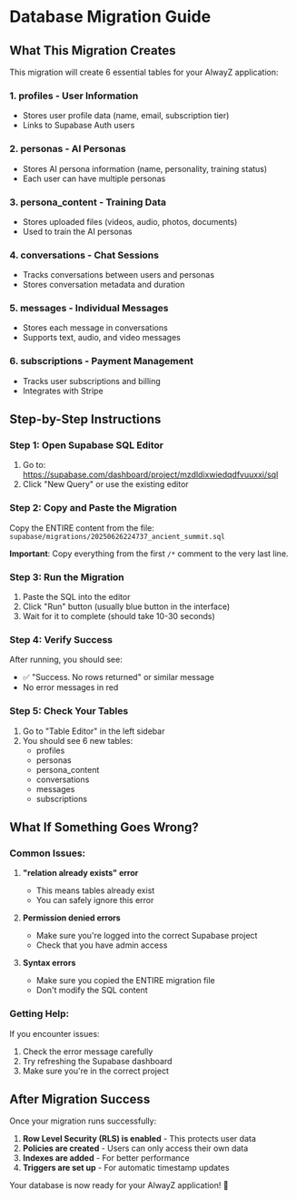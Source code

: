 # Database Migration Guide

## What This Migration Creates

This migration will create 6 essential tables for your AlwayZ application:

### 1. **profiles** - User Information
- Stores user profile data (name, email, subscription tier)
- Links to Supabase Auth users

### 2. **personas** - AI Personas
- Stores AI persona information (name, personality, training status)
- Each user can have multiple personas

### 3. **persona_content** - Training Data
- Stores uploaded files (videos, audio, photos, documents)
- Used to train the AI personas

### 4. **conversations** - Chat Sessions
- Tracks conversations between users and personas
- Stores conversation metadata and duration

### 5. **messages** - Individual Messages
- Stores each message in conversations
- Supports text, audio, and video messages

### 6. **subscriptions** - Payment Management
- Tracks user subscriptions and billing
- Integrates with Stripe

## Step-by-Step Instructions

### Step 1: Open Supabase SQL Editor
1. Go to: https://supabase.com/dashboard/project/mzdldixwiedqdfvuuxxi/sql
2. Click "New Query" or use the existing editor

### Step 2: Copy and Paste the Migration
Copy the ENTIRE content from the file: `supabase/migrations/20250626224737_ancient_summit.sql`

**Important**: Copy everything from the first `/*` comment to the very last line.

### Step 3: Run the Migration
1. Paste the SQL into the editor
2. Click "Run" button (usually blue button in the interface)
3. Wait for it to complete (should take 10-30 seconds)

### Step 4: Verify Success
After running, you should see:
- ✅ "Success. No rows returned" or similar message
- No error messages in red

### Step 5: Check Your Tables
1. Go to "Table Editor" in the left sidebar
2. You should see 6 new tables:
   - profiles
   - personas
   - persona_content
   - conversations
   - messages
   - subscriptions

## What If Something Goes Wrong?

### Common Issues:

1. **"relation already exists" error**
   - This means tables already exist
   - You can safely ignore this error

2. **Permission denied errors**
   - Make sure you're logged into the correct Supabase project
   - Check that you have admin access

3. **Syntax errors**
   - Make sure you copied the ENTIRE migration file
   - Don't modify the SQL content

### Getting Help:
If you encounter issues:
1. Check the error message carefully
2. Try refreshing the Supabase dashboard
3. Make sure you're in the correct project

## After Migration Success

Once your migration runs successfully:

1. **Row Level Security (RLS) is enabled** - This protects user data
2. **Policies are created** - Users can only access their own data
3. **Indexes are added** - For better performance
4. **Triggers are set up** - For automatic timestamp updates

Your database is now ready for your AlwayZ application! 🎉